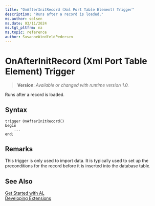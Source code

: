 ```yaml
---
title: "OnAfterInitRecord (Xml Port Table Element) Trigger"
description: "Runs after a record is loaded."
ms.author: solsen
ms.date: 03/11/2024
ms.tgt_pltfrm: na
ms.topic: reference
author: SusanneWindfeldPedersen
---
```

[//]: # (START>DO_NOT_EDIT)
[//]: # (IMPORTANT:Do not edit any of the content between here and the END>DO_NOT_EDIT.)
[//]: # (Any modifications should be made in the .xml files in the ModernDev repo.)

# OnAfterInitRecord (Xml Port Table Element) Trigger
> **Version**: _Available or changed with runtime version 1.0._

Runs after a record is loaded.


## Syntax
```AL
trigger OnAfterInitRecord()
begin
    ...
end;
```



[//]: # (IMPORTANT: END>DO_NOT_EDIT)

## Remarks  
 This trigger is only used to import data. It is typically used to set up the preconditions for the record before it is inserted into the database table.  

## See Also  
[Get Started with AL](../../devenv-get-started.md)  
[Developing Extensions](../../devenv-dev-overview.md)  
